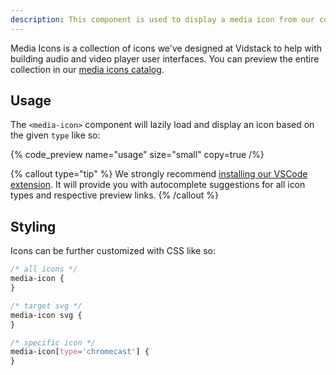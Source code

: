 ```yaml
---
description: This component is used to display a media icon from our collection.
---
```


Media Icons is a collection of icons we've designed at Vidstack to help with building audio and
video player user interfaces. You can preview the entire collection in our
[media icons catalog](/media-icons).

## Usage

The `<media-icon>` component will lazily load and display an icon based on the given
`type` like so:

{% code_preview name="usage" size="small" copy=true /%}

{% callout type="tip" %}
We strongly recommend [installing our VSCode extension](/docs/player/getting-started/editor-setup).
It will provide you with autocomplete suggestions for all icon types and respective preview links.
{% /callout %}

## Styling

Icons can be further customized with CSS like so:

```css {% copy=true %}
/* all icons */
media-icon {
}

/* target svg */
media-icon svg {
}

/* specific icon */
media-icon[type='chromecast'] {
}
```
